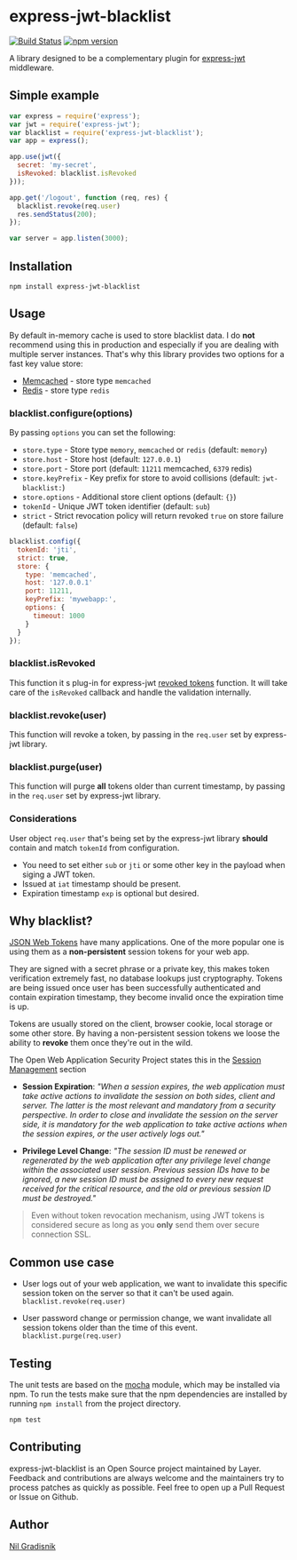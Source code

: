 # express-jwt-blacklist
[![Build Status](http://img.shields.io/travis/layerhq/express-jwt-blacklist.svg)](https://travis-ci.org/layerhq/express-jwt-blacklist)
[![npm version](http://img.shields.io/npm/v/express-jwt-blacklist.svg)](https://npmjs.org/package/express-jwt-blacklist) 

A library designed to be a complementary plugin for [express-jwt](https://github.com/auth0/express-jwt) middleware.

## Simple example

```javascript
var express = require('express');
var jwt = require('express-jwt');
var blacklist = require('express-jwt-blacklist');
var app = express();

app.use(jwt({
  secret: 'my-secret',
  isRevoked: blacklist.isRevoked
}));

app.get('/logout', function (req, res) {
  blacklist.revoke(req.user)
  res.sendStatus(200);
});

var server = app.listen(3000);
```

## Installation

    npm install express-jwt-blacklist

## Usage

By default in-memory cache is used to store blacklist data. I do **not** recommend using this in production and especially if you are dealing with multiple server instances. That's why this library provides two options for a fast key value store:

 - [Memcached](https://github.com/3rd-Eden/node-memcached) - store type `memcached`
 - [Redis](https://github.com/NodeRedis/node_redis) - store type `redis`

### blacklist.configure(options)

By passing `options` you can set the following:

 - `store.type` - Store type `memory`, `memcached` or `redis` (default: `memory`)
 - `store.host` - Store host (default: `127.0.0.1`)
 - `store.port` - Store port (default: `11211` memcached, `6379` redis)
 - `store.keyPrefix` - Key prefix for store to avoid collisions (default: `jwt-blacklist:`)
 - `store.options` - Additional store client options (default: `{}`)
 - `tokenId` - Unique JWT token identifier (default: `sub`)
 - `strict` - Strict revocation policy will return revoked `true` on store failure (default: `false`)

```javascript
blacklist.config({
  tokenId: 'jti',
  strict: true,
  store: {
    type: 'memcached',
    host: '127.0.0.1'
    port: 11211,
    keyPrefix: 'mywebapp:',
    options: {
      timeout: 1000
    }
  }
});
```

### blacklist.isRevoked

This function it s plug-in for express-jwt [revoked tokens](https://github.com/auth0/express-jwt#revoked-tokens) function. It will take care of the `isRevoked` callback and handle the validation internally.

### blacklist.revoke(user)

This function will revoke a token, by passing in the `req.user` set by express-jwt library.

### blacklist.purge(user)

This function will purge **all** tokens older than current timestamp, by passing in the `req.user` set by express-jwt library.

### Considerations

User object `req.user` that's being set by the express-jwt library **should** contain and match `tokenId` from configuration.

- You need to set either `sub` or `jti` or some other key in the payload when siging a JWT token.
- Issued at `iat` timestamp should be present.
- Expiration timestamp `exp` is optional but desired.

## Why blacklist?

[JSON Web Tokens](http://self-issued.info/docs/draft-ietf-oauth-json-web-token.html) have many applications. One of the more popular one is using them as a **non-persistent** session tokens for your web app.

They are signed with a secret phrase or a private key, this makes token verification extremely fast, no database lookups just cryptography. Tokens are being issued once user has been successfully authenticated and contain expiration timestamp, they become invalid once the expiration time is up.

Tokens are usually stored on the client, browser cookie, local storage or some other store. By having a non-persistent session tokens we loose the ability to **revoke** them once they're out in the wild.

The Open Web Application Security Project states this in the [Session Management](https://www.owasp.org/index.php/Session_Management_Cheat_Sheet) section

 - **Session Expiration**: *"When a session expires, the web application must take active actions to invalidate the session on both sides, client and server. The latter is the most relevant and mandatory from a security perspective. In order to close and invalidate the session on the server side, it is mandatory for the web application to take active actions when the session expires, or the user actively logs out."*

 - **Privilege Level Change**: *"The session ID must be renewed or regenerated by the web application after any privilege level change within the associated user session. Previous session IDs have to be ignored, a new session ID must be assigned to every new request received for the critical resource, and the old or previous session ID must be destroyed."*

> Even without token revocation mechanism, using JWT tokens is considered secure as long as you **only** send them over secure connection SSL.

## Common use case

- User logs out of your web application, we want to invalidate this specific session token on the server so that it can't be used again. `blacklist.revoke(req.user)`

- User password change or permission change, we want invalidate all session tokens older than the time of this event. `blacklist.purge(req.user)`

## Testing

The unit tests are based on the [mocha](https://github.com/mochajs/mocha) module, which may be installed via npm. To run the tests make sure that the npm dependencies are installed by running `npm install` from the project directory.

    npm test
    
## Contributing

express-jwt-blacklist is an Open Source project maintained by Layer. Feedback and contributions are always welcome and the maintainers try to process patches as quickly as possible. Feel free to open up a Pull Request or Issue on Github.

## Author

[Nil Gradisnik](https://github.com/nilgradisnik)